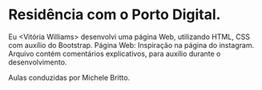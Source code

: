 # Residência com o Porto Digital.

Eu <Vitória Williams> desenvolvi uma página Web, utilizando HTML, CSS com auxílio do Bootstrap. Página Web: Inspiração na página do instagram. Arquivo contém comentários explicativos, para auxílio durante o desenvolvimento.

Aulas conduzidas por Michele Britto.